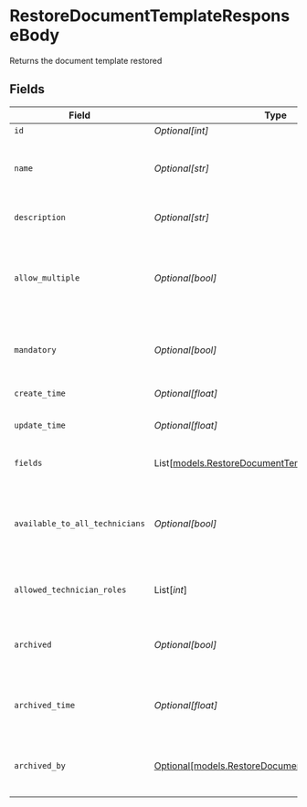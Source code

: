 # RestoreDocumentTemplateResponseBody

Returns the document template restored


## Fields

| Field                                                                                                | Type                                                                                                 | Required                                                                                             | Description                                                                                          |
| ---------------------------------------------------------------------------------------------------- | ---------------------------------------------------------------------------------------------------- | ---------------------------------------------------------------------------------------------------- | ---------------------------------------------------------------------------------------------------- |
| `id`                                                                                                 | *Optional[int]*                                                                                      | :heavy_minus_sign:                                                                                   | Identifier                                                                                           |
| `name`                                                                                               | *Optional[str]*                                                                                      | :heavy_minus_sign:                                                                                   | Name of the template (must be unique)                                                                |
| `description`                                                                                        | *Optional[str]*                                                                                      | :heavy_minus_sign:                                                                                   | Description of the template                                                                          |
| `allow_multiple`                                                                                     | *Optional[bool]*                                                                                     | :heavy_minus_sign:                                                                                   | Indicates if multiple instances of the document template is allowed                                  |
| `mandatory`                                                                                          | *Optional[bool]*                                                                                     | :heavy_minus_sign:                                                                                   | Indicates if the document template is mandatory                                                      |
| `create_time`                                                                                        | *Optional[float]*                                                                                    | :heavy_minus_sign:                                                                                   | Creation time                                                                                        |
| `update_time`                                                                                        | *Optional[float]*                                                                                    | :heavy_minus_sign:                                                                                   | Last updated time                                                                                    |
| `fields`                                                                                             | List[[models.RestoreDocumentTemplateFields](../models/restoredocumenttemplatefields.md)]             | :heavy_minus_sign:                                                                                   | Document template fields                                                                             |
| `available_to_all_technicians`                                                                       | *Optional[bool]*                                                                                     | :heavy_minus_sign:                                                                                   | Indicates if the document template is available to all technicians                                   |
| `allowed_technician_roles`                                                                           | List[*int*]                                                                                          | :heavy_minus_sign:                                                                                   | List of allowed technician role ids                                                                  |
| `archived`                                                                                           | *Optional[bool]*                                                                                     | :heavy_minus_sign:                                                                                   | Indicates if the document template is archived                                                       |
| `archived_time`                                                                                      | *Optional[float]*                                                                                    | :heavy_minus_sign:                                                                                   | Indicates the time the template was archived                                                         |
| `archived_by`                                                                                        | [Optional[models.RestoreDocumentTemplateArchivedBy]](../models/restoredocumenttemplatearchivedby.md) | :heavy_minus_sign:                                                                                   | Indicates who archived the template                                                                  |